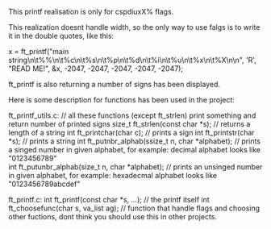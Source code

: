 This printf realisation is only for cspdiuxX% flags.

This realization doesnt handle width, so the only way to use falgs is to write it in the double quotes, like this:

  x = ft_printf("main string\n\t%%\n\t%c\n\t%s\n\t%p\n\t%d\n\t%i\n\t%u\n\t%x\n\t%X\n\n", 'R', "READ ME!", &x, -2047, -2047, -2047, -2047, -2047);

ft_printf is also returning a number of signs has been displayed.

Here is some description for functions has been used in the project:


ft_printf_utils.c: // all these functions (except ft_strlen) print something and return number of printed signs
  size_t	ft_strlen(const char *s);                   // returns a length of a string
  int		ft_printchar(char c);                         // prints a sign
  int		ft_printstr(char *s);                         // prints a string
  int		ft_putnbr_alphab(ssize_t n, char *alphabet);  // prints a singed number in given alphabet, for example: decimal alphabet looks like "0123456789"  
  int		ft_putunbr_alphab(size_t n, char *alphabet);  // prints an unsinged number in given alphabet, for example: hexadecmal alphabet looks like "0123456789abcdef"

ft_printf.c:
  int		ft_printf(const char *s, ...);                // the printf itself
  int		ft_choosefunc(char s, va_list ag);            // function that handle flags and choosing other fuctions, dont think you should use this in other projects.
